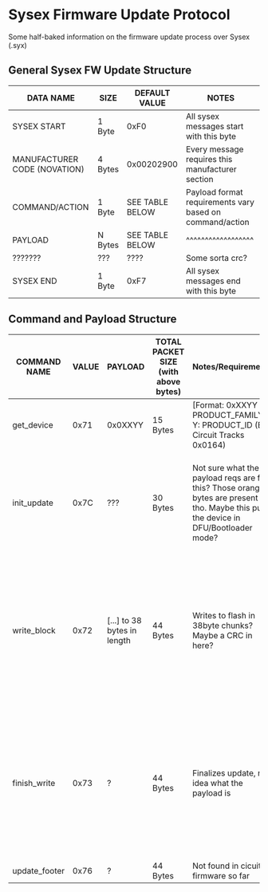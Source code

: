 # Sysex Firmware Update Protocol

Some half-baked information on the firmware update process over Sysex (.syx)

## General Sysex FW Update Structure
| DATA NAME                    | SIZE    | DEFAULT VALUE   | NOTES                                                    |
| ---------------------------- | ------- | --------------- | -------------------------------------------------------- |
| SYSEX START                  | 1 Byte  | 0xF0            | All sysex messages start with this byte                  |
| MANUFACTURER CODE (NOVATION) | 4 Bytes | 0x00202900      | Every message requires this manufacturer section         |
| COMMAND/ACTION               | 1 Byte  | SEE TABLE BELOW | Payload format requirements vary based on command/action |
| PAYLOAD                      | N Bytes | SEE TABLE BELOW | ^^^^^^^^^^^^^^^^^^                                       |
| ???????                      | ???     | ????            | Some sorta crc?                                   |
| SYSEX END                    | 1 Byte  | 0xF7            | All sysex messages end with this byte                    |

## Command and Payload Structure

| COMMAND NAME  | VALUE | PAYLOAD                     | TOTAL PACKET SIZE (with above bytes) | Notes/Requirements                                                                                                                  | EXAMPLE                                                                                                                             |
| ------------- | ----- | --------------------------- | ------------------------------------ | ----------------------------------------------------------------------------------------------------------------------------------- | ----------------------------------------------------------------------------------------------------------------------------------- |
| get_device    | 0x71  | 0x0XXYY                     | 15 Bytes                             | [Format: 0xXXYY ] X: PRODUCT_FAMILY Y: PRODUCT_ID (EX. Circuit Tracks 0x0164)                                                       | F0 00 20 29 00 **71** 01 64 00 00 00 *04 09 02* F7                                                                                        |
| init_update   | 0x7C  | ???                         | 30 Bytes                             | Not sure what the payload reqs are for this? Those orange bytes are present tho. Maybe this puts the device in DFU/Bootloader mode? | F0 00 20 29 00 **7C** 00 00 00 00 *04 09 02* 00 00 00 04 0B 0B 02 08 0C 00 03 01 0A 0A 01 0D F7                                           |
| write_block   | 0x72  | [...] to 38 bytes in length | 44 Bytes                             | Writes to flash in 38byte chunks? Maybe a CRC in here?                                                                              | F0 00 20 29 00 **72** 00 00 00 00 00 00 00 00 00 00 00 00 00 02 7B 57 00 42 17 38 38 14 10 00 00 00 00 06 0E 5C 02 08 5E 61 60 50 40 F7 |
| finish_write  | 0x73  | ?                           | 44 Bytes                             | Finalizes update, no idea what the payload is                                                                                       | F0 00 20 29 00 **73** 00 00 00 52 04 06 5A 05 04 23 70 70 28 22 23 07 02 42 12 38 38 14 11 15 43 41 21 0A 4C 1C 0A 08 00 00 00 00 00 F7 |
| update_footer | 0x76  | ?                           | 44 Bytes                             | Not found in cicuit firmware so far                                                                                                 | ???                                                                                                                                 |
